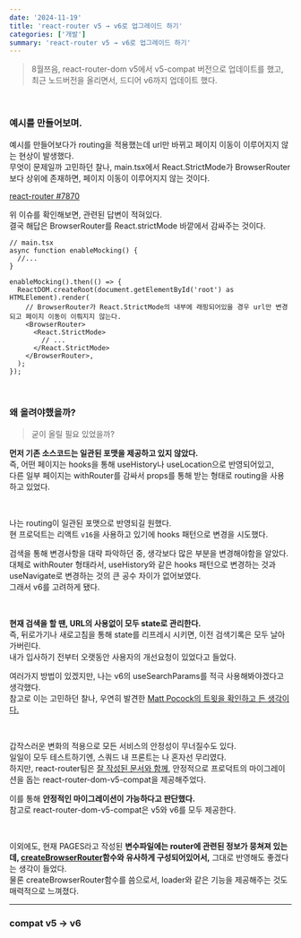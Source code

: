 ```yaml
---
date: '2024-11-19'
title: 'react-router v5 → v6로 업그레이드 하기'
categories: ['개발']
summary: 'react-router v5 → v6로 업그레이드 하기'
---
```


> 8월쯔음, react-router-dom v5에서 v5-compat 버전으로 업데이트를 했고,  
> 최근 노드버전을 올리면서, 드디어 v6까지 업데이트 했다.

<br/>

### 예시를 만들어보며.

예시를 만들어보다가 routing을 적용했는데 url만 바뀌고 페이지 이동이 이루어지지 않는 현상이 발생했다.  
무엇이 문제일까 고민하던 찰나, main.tsx에서 React.StrictMode가 BrowserRouter보다 상위에 존재하면, 페이지 이동이 이루어지지 않는 것이다.

[react-router #7870](https://github.com/remix-run/react-router/issues/7870#issuecomment-1099884642)

위 이슈를 확인해보면, 관련된 답변이 적혀있다.  
결국 해답은 BrowserRouter를 React.strictMode 바깥에서 감싸주는 것이다.

```TSX
// main.tsx
async function enableMocking() {
  //...
}

enableMocking().then(() => {
  ReactDOM.createRoot(document.getElementById('root') as HTMLElement).render(
    // BrowserRouter가 React.StrictMode의 내부에 래핑되어있을 경우 url만 변경되고 페이지 이동이 이뤄지지 않는다.
    <BrowserRouter>
      <React.StrictMode>
        // ...
      </React.StrictMode>
    </BrowserRouter>,
  );
});

```

<br/>

### 왜 올려야했을까?

> 굳이 올릴 필요 있었을까?

**먼저 기존 소스코드는 일관된 포맷을 제공하고 있지 않았다.**  
즉, 어떤 페이지는 hooks을 통해 useHistory나 useLocation으로 반영되어있고,  
다른 일부 페이지는 withRouter를 감싸서 props를 통해 받는 형태로 routing을 사용하고 있었다.

<br/>

나는 routing이 일관된 포맷으로 반영되길 원했다.  
현 프로덕트는 리액트 `v16`을 사용하고 있기에 hooks 패턴으로 변경을 시도했다.

검색을 통해 변경사항을 대략 파악하던 중, 생각보다 많은 부분을 변경해야함을 알았다.  
대체로 withRouter 형태라서, useHistory와 같은 hooks 패턴으로 변경하는 것과 useNavigate로 변경하는 것의 큰 공수 차이가 없어보였다.  
그래서 v6를 고려하게 됐다.

<br/>

**현재 검색을 할 땐, URL의 사용없이 모두 state로 관리한다.**  
즉, 뒤로가기나 새로고침을 통해 state를 리프레시 시키면, 이전 검색기록은 모두 날아가버린다.  
내가 입사하기 전부터 오랫동안 사용자의 개선요청이 있었다고 들었다.

여러가지 방법이 있겠지만, 나는 v6의 useSearchParams를 적극 사용해봐야겠다고 생각했다.  
참고로 이는 고민하던 찰나, 우연히 발견한 [Matt Pocock의 트윗을 확인하고 든 생각이다.](https://x.com/mattpocockuk/status/1819026288071352666)

<br/>

갑작스러운 변화의 적용으로 모든 서비스의 안정성이 무너질수도 있다.  
일일이 모두 테스트하기엔, 스쿼드 내 프론트는 나 혼자선 무리였다.  
하지만, react-router팀은 [잘 작성된 문서와 함께](https://github.com/remix-run/react-router/discussions/8753), 안정적으로 프로덕트의 마이그레이션을 돕는 react-router-dom-v5-compat을 제공해주었다.

이를 통해 **안정적인 마이그레이션이 가능하다고 판단했다.**  
참고로 react-router-dom-v5-compat은 v5와 v6를 모두 제공한다.

<br/>

이외에도, 현재 PAGES라고 작성된 **변수파일에는 router에 관련된 정보가 뭉쳐져 있는데, [createBrowserRouter](https://reactrouter.com/6.28.0/routers/create-browser-router#createbrowserrouter)함수와 유사하게 구성되어있어서,** 그대로 반영해도 좋겠다는 생각이 들었다.  
물론 createBrowserRouter함수를 씀으로서, loader와 같은 기능을 제공해주는 것도 매력적으로 느껴졌다.

---

### compat v5 → v6
